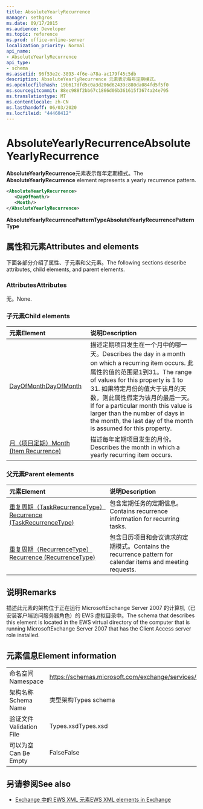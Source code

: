 ```yaml
---
title: AbsoluteYearlyRecurrence
manager: sethgros
ms.date: 09/17/2015
ms.audience: Developer
ms.topic: reference
ms.prod: office-online-server
localization_priority: Normal
api_name:
- AbsoluteYearlyRecurrence
api_type:
- schema
ms.assetid: 96f53e2c-3893-4f6e-a78a-ac179f45c5db
description: AbsoluteYearlyRecurrence 元素表示每年定期模式。
ms.openlocfilehash: 19b617dfd5c0a3d206d62439c880da084fd5f5f0
ms.sourcegitcommit: 88ec988f2bb67c1866d06b361615f3674a24e795
ms.translationtype: MT
ms.contentlocale: zh-CN
ms.lasthandoff: 06/03/2020
ms.locfileid: "44460412"
---
```

# <a name="absoluteyearlyrecurrence"></a><span data-ttu-id="60f40-103">AbsoluteYearlyRecurrence</span><span class="sxs-lookup"><span data-stu-id="60f40-103">AbsoluteYearlyRecurrence</span></span>

<span data-ttu-id="60f40-104">**AbsoluteYearlyRecurrence**元素表示每年定期模式。</span><span class="sxs-lookup"><span data-stu-id="60f40-104">The **AbsoluteYearlyRecurrence** element represents a yearly recurrence pattern.</span></span> 
  
```xml
<AbsoluteYearlyRecurrence>
   <DayOfMonth/>
   <Month/>
</AbsoluteYearlyRecurrence>
```

 <span data-ttu-id="60f40-105">**AbsoluteYearlyRecurrencePatternType**</span><span class="sxs-lookup"><span data-stu-id="60f40-105">**AbsoluteYearlyRecurrencePatternType**</span></span>
## <a name="attributes-and-elements"></a><span data-ttu-id="60f40-106">属性和元素</span><span class="sxs-lookup"><span data-stu-id="60f40-106">Attributes and elements</span></span>

<span data-ttu-id="60f40-107">下面各部分介绍了属性、子元素和父元素。</span><span class="sxs-lookup"><span data-stu-id="60f40-107">The following sections describe attributes, child elements, and parent elements.</span></span>
  
### <a name="attributes"></a><span data-ttu-id="60f40-108">Attributes</span><span class="sxs-lookup"><span data-stu-id="60f40-108">Attributes</span></span>

<span data-ttu-id="60f40-109">无。</span><span class="sxs-lookup"><span data-stu-id="60f40-109">None.</span></span>
  
### <a name="child-elements"></a><span data-ttu-id="60f40-110">子元素</span><span class="sxs-lookup"><span data-stu-id="60f40-110">Child elements</span></span>

|<span data-ttu-id="60f40-111">**元素**</span><span class="sxs-lookup"><span data-stu-id="60f40-111">**Element**</span></span>|<span data-ttu-id="60f40-112">**说明**</span><span class="sxs-lookup"><span data-stu-id="60f40-112">**Description**</span></span>|
|:-----|:-----|
|[<span data-ttu-id="60f40-113">DayOfMonth</span><span class="sxs-lookup"><span data-stu-id="60f40-113">DayOfMonth</span></span>](dayofmonth.md) <br/> |<span data-ttu-id="60f40-114">描述定期项目发生在一个月中的哪一天。</span><span class="sxs-lookup"><span data-stu-id="60f40-114">Describes the day in a month on which a recurring item occurs.</span></span> <span data-ttu-id="60f40-115">此属性的值的范围是1到31。</span><span class="sxs-lookup"><span data-stu-id="60f40-115">The range of values for this property is 1 to 31.</span></span> <span data-ttu-id="60f40-116">如果特定月份的值大于该月的天数，则此属性假定为该月的最后一天。</span><span class="sxs-lookup"><span data-stu-id="60f40-116">If for a particular month this value is larger than the number of days in the month, the last day of the month is assumed for this property.</span></span>  <br/> |
|[<span data-ttu-id="60f40-117">月（项目定期）</span><span class="sxs-lookup"><span data-stu-id="60f40-117">Month (Item Recurrence)</span></span>](month-item-recurrence.md) <br/> |<span data-ttu-id="60f40-118">描述每年定期项目发生的月份。</span><span class="sxs-lookup"><span data-stu-id="60f40-118">Describes the month in which a yearly recurring item occurs.</span></span>  <br/> |
   
### <a name="parent-elements"></a><span data-ttu-id="60f40-119">父元素</span><span class="sxs-lookup"><span data-stu-id="60f40-119">Parent elements</span></span>

|<span data-ttu-id="60f40-120">**元素**</span><span class="sxs-lookup"><span data-stu-id="60f40-120">**Element**</span></span>|<span data-ttu-id="60f40-121">**说明**</span><span class="sxs-lookup"><span data-stu-id="60f40-121">**Description**</span></span>|
|:-----|:-----|
|[<span data-ttu-id="60f40-122">重复周期（TaskRecurrenceType）</span><span class="sxs-lookup"><span data-stu-id="60f40-122">Recurrence (TaskRecurrenceType)</span></span>](recurrence-taskrecurrencetype.md) <br/> |<span data-ttu-id="60f40-123">包含定期任务的定期信息。</span><span class="sxs-lookup"><span data-stu-id="60f40-123">Contains recurrence information for recurring tasks.</span></span>  <br/> |
|[<span data-ttu-id="60f40-124">重复周期（RecurrenceType）</span><span class="sxs-lookup"><span data-stu-id="60f40-124">Recurrence (RecurrenceType)</span></span>](recurrence-recurrencetype.md) <br/> |<span data-ttu-id="60f40-125">包含日历项目和会议请求的定期模式。</span><span class="sxs-lookup"><span data-stu-id="60f40-125">Contains the recurrence pattern for calendar items and meeting requests.</span></span>  <br/> |
   
## <a name="remarks"></a><span data-ttu-id="60f40-126">说明</span><span class="sxs-lookup"><span data-stu-id="60f40-126">Remarks</span></span>

<span data-ttu-id="60f40-127">描述此元素的架构位于正在运行 MicrosoftExchange Server 2007 的计算机（已安装客户端访问服务器角色）的 EWS 虚拟目录中。</span><span class="sxs-lookup"><span data-stu-id="60f40-127">The schema that describes this element is located in the EWS virtual directory of the computer that is running MicrosoftExchange Server 2007 that has the Client Access server role installed.</span></span>
  
## <a name="element-information"></a><span data-ttu-id="60f40-128">元素信息</span><span class="sxs-lookup"><span data-stu-id="60f40-128">Element information</span></span>

|||
|:-----|:-----|
|<span data-ttu-id="60f40-129">命名空间</span><span class="sxs-lookup"><span data-stu-id="60f40-129">Namespace</span></span>  <br/> |https://schemas.microsoft.com/exchange/services/2006/types  <br/> |
|<span data-ttu-id="60f40-130">架构名称</span><span class="sxs-lookup"><span data-stu-id="60f40-130">Schema Name</span></span>  <br/> |<span data-ttu-id="60f40-131">类型架构</span><span class="sxs-lookup"><span data-stu-id="60f40-131">Types schema</span></span>  <br/> |
|<span data-ttu-id="60f40-132">验证文件</span><span class="sxs-lookup"><span data-stu-id="60f40-132">Validation File</span></span>  <br/> |<span data-ttu-id="60f40-133">Types.xsd</span><span class="sxs-lookup"><span data-stu-id="60f40-133">Types.xsd</span></span>  <br/> |
|<span data-ttu-id="60f40-134">可以为空</span><span class="sxs-lookup"><span data-stu-id="60f40-134">Can Be Empty</span></span>  <br/> |<span data-ttu-id="60f40-135">False</span><span class="sxs-lookup"><span data-stu-id="60f40-135">False</span></span>  <br/> |
   
## <a name="see-also"></a><span data-ttu-id="60f40-136">另请参阅</span><span class="sxs-lookup"><span data-stu-id="60f40-136">See also</span></span>

- [<span data-ttu-id="60f40-137">Exchange 中的 EWS XML 元素</span><span class="sxs-lookup"><span data-stu-id="60f40-137">EWS XML elements in Exchange</span></span>](ews-xml-elements-in-exchange.md)

